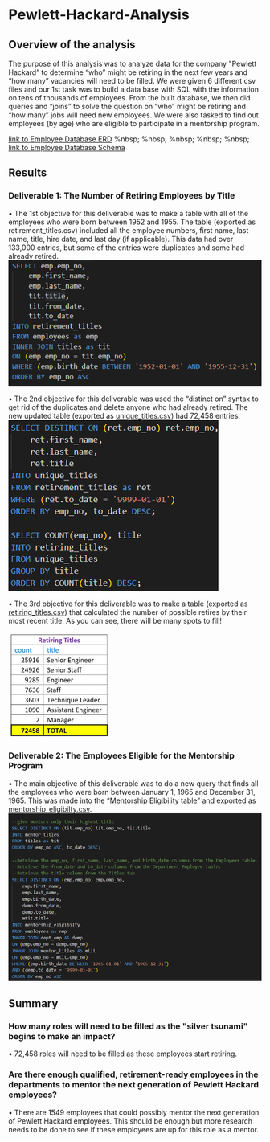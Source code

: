 # Pewlett-Hackard-Analysis
## Overview of the analysis
The purpose of this analysis was to analyze data for the company "Pewlett Hackard” to determine “who” might be retiring in the next few years and “how many” vacancies will need to be filled.  We were given 6 different csv files and our 1st task was to build a data base with SQL with the information on tens of thousands of employees.  From the built database, we then did queries and “joins” to solve the question on “who” might be retiring and “how many” jobs will need new employees.   We were also tasked to find out employees (by age) who are eligible to participate in a mentorship program. 

[link to Employee Database ERD](pngs/EmployeeDB.png)  %nbsp; %nbsp; %nbsp; %nbsp; %nbsp; [link to Employee Database Schema](pngs/schema.sql)  

## Results
### Deliverable 1: The Number of Retiring Employees by Title
•	The 1st objective for this deliverable was to make a table with all of the employees who were born between 1952 and 1955.  The table (exported as retirement_titles.csv) included all the employee numbers, first name, last name, title, hire date, and last day (if applicable). This data had over 133,000 entries, but some of the entries were duplicates and some had already retired. <br>
![](pngs/1.png)


•	The 2nd objective for this deliverable was used the “distinct on” syntax to get rid of the duplicates and delete anyone who had already retired.  The new updated table (exported as  [unique_titles.csv](https://github.com/manjamcmills/Pewlett-Hackard-Analysis/blob/main/Data/unique_titles.csv)) had 72,458 entries.<br>
![](pngs/2.png)

•	The 3rd objective for this deliverable was to make a table (exported as [retiring_titles.csv](https://github.com/manjamcmills/Pewlett-Hackard-Analysis/blob/main/Data/retirement_titles.csv)) that calculated the number of possible retires by their most recent title.  As you can see, there will be many spots to fill! 

![](pngs/retiring_titles.png)


### Deliverable 2: The Employees Eligible for the Mentorship Program
•	The main objective of this deliverable was to do a new query that finds all the employees who were born between January 1, 1965 and December 31, 1965.  This was made into the “Mentorship Eligibility table” and exported as [mentorship_eligibilty.csv](https://github.com/manjamcmills/Pewlett-Hackard-Analysis/blob/main/Data/mentorship_eligibilty.csv). <br>
![](pngs/3.png)
## Summary

### How many roles will need to be filled as the "silver tsunami" begins to make an impact?
•	72,458 roles will need to be filled as these employees start retiring. 

### Are there enough qualified, retirement-ready employees in the departments to mentor the next generation of Pewlett Hackard employees?
•	There are 1549 employees that could possibly mentor the next generation of Pewlett Hackard employees.  This should be enough but more research needs to be done to see if these employees are up for this role as a mentor. 
